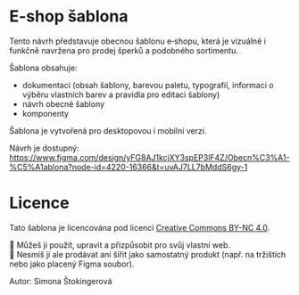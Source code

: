 # E-shop šablona

Tento návrh představuje obecnou šablonu e‑shopu, která je vizuálně i funkčně navržena pro prodej šperků a podobného sortimentu.

Šablona obsahuje:
- dokumentaci (obsah šablony, barevou paletu, typografii, informaci o výběru vlastních barev a pravidla pro editaci šablony)
- návrh obecné šablony
- komponenty

Šablona je vytvořená pro desktopovou i mobilní verzi. 

Návrh je dostupný: https://www.figma.com/design/yFG8AJ1kcjXY3spEP3lF4Z/Obecn%C3%A1-%C5%A1ablona?node-id=4220-16366&t=uvAJ7LL7bMddS6gy-1

# Licence

Tato šablona je licencována pod licencí [Creative Commons BY-NC 4.0](https://creativecommons.org/licenses/by-nc/4.0/deed.cs).

🔸 Můžeš ji použít, upravit a přizpůsobit pro svůj vlastní web.  
🔸 Nesmíš ji ale prodávat ani šířit jako samostatný produkt (např. na tržištích nebo jako placený Figma soubor).

Autor: Simona Štokingerová
